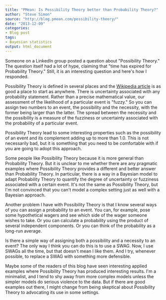 ```yaml
---
title: "PMean: Is Possibility Theory better than Probability Theory?"
author: "Steve Simon"
source: "http://blog.pmean.com/possibility-theory/"
date: "2013-12-09"
categories:
- Blog post
tags:
- Bayesian statistics
output: html_document
---
```


Someone on a LinkedIn group posted a question about "Possibility
Theory." The question itself had a lot of hype, claiming that "time has
expired for Probability Theory." Still, it is an interesting question
and here's how I responded.

<!---More--->

Possibility Theory is defined in several places and the [Wikipedia
article](http://en.wikipedia.org/wiki/Possibility_theory) is as good a
place to start as anywhere. There is uncertainty associated with any
probability statement. Rather than a precise mathematical value, our
assessment of the likelihood of a particular event is "fuzzy." So you
can assign two numbers to an event, the possibility and the necessity,
with the former being larger than the latter. The spread between the
necessity and the possibility is a measure of the fuzziness or
uncertainty associated with the probability of a particular event.

Possibility Theory lead to some interesting properties such as the
possibility of an event and its complement adding up to more than 1.0.
This is not necessarily bad, but it is something that you need to be
comfortable with if you are going to adopt this approach.

Some people like Possibility Theory because it is more general than
Probability Theory. But it is unclear to me whether there are any
pragmatic examples where Possibility Theory provides a different and
better answer than Probability Theory. In particular, there is a way in
a Bayesian model to adapt Probability Theory to quantify the degree of
uncertainty or fuzziness associated with a certain event. It's not the
same as Possibility Theory, but I'm not convinced that you can't model a
complex setting just as well with a Bayesian approach.

Another problem I have with Possibility Theory is that I know several
ways of you can assign a probability to an event. You can, for example,
pose some hypothetical wagers and see which side of the wager someone
wishes to take. Or you can calculate a probability using the product of
several independent components. Or you can think of the probability as a
long-run average.

Is there a simple way of assigning both a possibility and a necessity to
an event? The only way I think you can do this is to use a SWAG. Now, I
use SWAGs all the time, but that doesn't mean I like them. And I try,
whenever possible, to replace a SWAG with something more defensible.

Maybe some of the readers of this blog have seen interesting applied
examples where Possibility Theory has produced interesting results. I'm
a minimalist, and I tend to shy away from more complex models unless the
simpler models do serious violence to the data. But if there are good
examples out there, I might change from being skeptical about
Possibility Theory to advocating its use in some settings.


